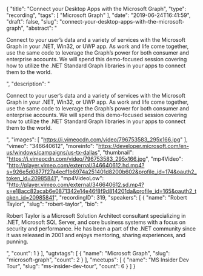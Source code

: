 {
  "title": "Connect your Desktop Apps with the Microsoft Graph",
  "type": "recording",
  "tags": [
    "Microsoft Graph"
  ],
  "date": "2019-06-24T16:41:59",
  "draft": false,
  "slug": "connect-your-desktop-apps-with-the-microsoft-graph",
  "abstract": "<p>Connect to your user’s data and a variety of services with the Microsoft Graph in your .NET, Win32, or UWP app.  As work and life come together, use the same code to leverage the Graph’s power for both consumer and enterprise accounts. We will spend this demo-focused session covering how to utilize the .NET Standard Graph libraries in your apps to connect them to the world.</p>",
  "description": "<p>Connect to your user’s data and a variety of services with the Microsoft Graph in your .NET, Win32, or UWP app.  As work and life come together, use the same code to leverage the Graph’s power for both consumer and enterprise accounts. We will spend this demo-focused session covering how to utilize the .NET Standard Graph libraries in your apps to connect them to the world.</p>",
  "images": [
    "https://i.vimeocdn.com/video/796753583_295x166.jpg"
  ],
  "vimeo": "346640612",
  "moreinfo": "https://developer.microsoft.com/en-us/windows/campaigns/us-tx-dallas",
  "thumbnail": "https://i.vimeocdn.com/video/796753583_295x166.jpg",
  "mp4Video": "http://player.vimeo.com/external/346640612.hd.mp4?s=926e5d0877f27a4ecf1b6974a251401d8200b602&profile_id=174&oauth2_token_id=20985841",
  "mp4VideoLow": "http://player.vimeo.com/external/346640612.sd.mp4?s=e18acc82acab6e0871342e14e46f8f9d814201da&profile_id=165&oauth2_token_id=20985841",
  "recordingID": 319,
  "speakers": [
    {
      "name": "Robert Taylor",
      "slug": "robert-taylor",
      "bio": "<p>Robert Taylor is a Microsoft Solution Architect consultant specializing in .NET, Microsoft SQL Server, and core business systems with a focus on security and performance. He has been a part of the .NET community since it was released in 2001 and enjoys mentoring, sharing experiences, and punning.</p>",
      "count": 1
    }
  ],
  "ugtvtags": [
    {
      "name": "Microsoft Graph",
      "slug": "microsoft-graph",
      "count": 2
    }
  ],
  "meetups": [
    {
      "name": "MS Insider Dev Tour",
      "slug": "ms-insider-dev-tour",
      "count": 6
    }
  ]
}